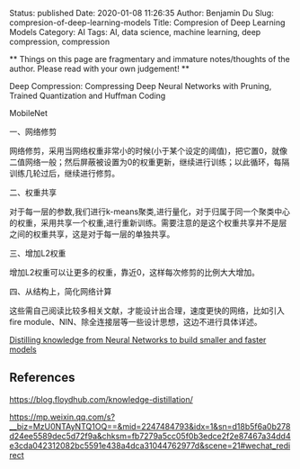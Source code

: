 Status: published
Date: 2020-01-08 11:26:35
Author: Benjamin Du
Slug: compresion-of-deep-learning-models
Title: Compresion of Deep Learning Models
Category: AI
Tags: AI, data science, machine learning, deep compression, compression

**
Things on this page are fragmentary and immature notes/thoughts of the author.
Please read with your own judgement!
**

Deep Compression: Compressing Deep Neural Networks with Pruning, Trained Quantization and Huffman Coding

MobileNet


一、网络修剪

网络修剪，采用当网络权重非常小的时候(小于某个设定的阈值)，把它置0，就像二值网络一般；然后屏蔽被设置为0的权重更新，继续进行训练；以此循环，每隔训练几轮过后，继续进行修剪。

二、权重共享

对于每一层的参数,我们进行k-means聚类,进行量化，对于归属于同一个聚类中心的权重，采用共享一个权重,进行重新训练。需要注意的是这个权重共享并不是层之间的权重共享，这是对于每一层的单独共享。

三、增加L2权重

增加L2权重可以让更多的权重，靠近0，这样每次修剪的比例大大增加。

四、从结构上，简化网络计算

这些需自己阅读比较多相关文献，才能设计出合理，速度更快的网络，比如引入fire module、NIN、除全连接层等一些设计思想，这边不进行具体详述。


[Distilling knowledge from Neural Networks to build smaller and faster models](https://blog.floydhub.com/knowledge-distillation/)

## References

https://blog.floydhub.com/knowledge-distillation/

https://mp.weixin.qq.com/s?__biz=MzU0NTAyNTQ1OQ==&mid=2247484793&idx=1&sn=d18b5f6a0b278d24ee5589dec5d72f9a&chksm=fb7279a5cc05f0b3edce2f2e87467a34dd4e3cda042312082bc5591e438a4dca31044762977d&scene=21#wechat_redirect
